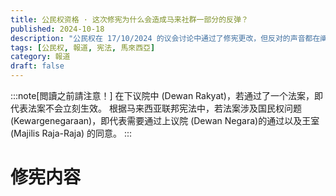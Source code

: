 ```yaml
---
title: 公民权资格 · 这次修宪为什么会造成马来社群一部分的反弹？
published: 2024-10-18
description: "公民权在 17/10/2024 的议会讨论中通过了修宪更改，但反对的声音都在阐述什么呢？"
tags: [公民权, 報道, 宪法, 馬來西亞]
category: 報道
draft: false
---
```

:::note[閲讀之前請注意！] 
在下议院中 (Dewan Rakyat)，若通过了一个法案，即代表法案不会立刻生效。
根据马来西亚联邦宪法中，若法案涉及国民权问题 (Kewargenegaraan)，即代表需要通过上议院 (Dewan Negara)的通过以及王室 (Majilis Raja-Raja) 的同意。
:::

# 修宪内容
